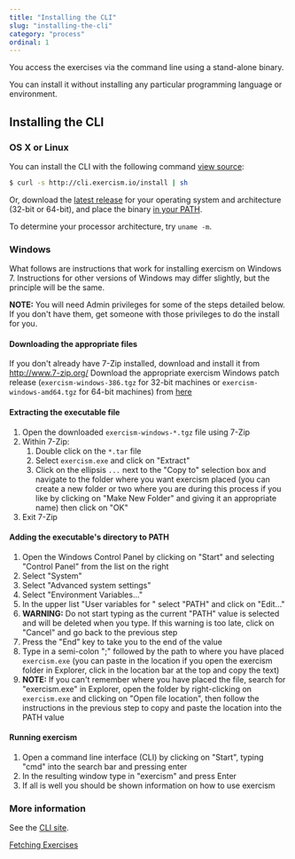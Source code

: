 ```yaml
---
title: "Installing the CLI"
slug: "installing-the-cli"
category: "process"
ordinal: 1
---
```


You access the exercises via the command line using a stand-alone binary.

You can install it without installing any particular programming language or environment.

## Installing the CLI

### OS X or Linux

You can install the CLI with the following command [view source](http://cli.exercism.io/install):

```bash
$ curl -s http://cli.exercism.io/install | sh
```

Or, download the [latest release](http://github.com/exercism/cli/releases/latest) for your operating system and architecture (32-bit or 64-bit), and place the binary [in your PATH](/understanding-path.html).

To determine your processor architecture, try `uname -m`.

### Windows

What follows are instructions that work for installing exercism on Windows 7. Instructions for other versions of Windows may differ slightly, but the principle will be the same.

**NOTE:** You will need Admin privileges for some of the steps detailed below. If you don't have them, get someone with those privileges to do the install for you.

#### Downloading the appropriate files
If you don't already have 7-Zip installed, download and install it from http://www.7-zip.org/
Download the appropriate exercism Windows patch release (`exercism-windows-386.tgz` for 32-bit machines or `exercism-windows-amd64.tgz` for 64-bit machines) from [here](https://github.com/exercism/cli/releases/latest)

#### Extracting the executable file
1. Open the downloaded `exercism-windows-*.tgz` file using 7-Zip
1. Within 7-Zip:
	1. Double click on the `*.tar` file
	1. Select `exercism.exe` and click on "Extract"
	1. Click on the ellipsis `...` next to the "Copy to" selection box and navigate to the folder where you want exercism placed (you can create a new folder or two where you are during this process if you like by clicking on "Make New Folder" and giving it an appropriate name) then click on "OK"
1. Exit 7-Zip

#### Adding the executable's directory to PATH
1. Open the Windows Control Panel by clicking on "Start" and selecting "Control Panel" from the list on the right
1. Select "System"
1. Select "Advanced system settings"
1. Select "Environment Variables..."
1. In the upper list "User variables for <your username>" select "PATH" and click on "Edit..."
1. **WARNING:** Do not start typing as the current "PATH" value is selected and will be deleted when you type. If this warning is too late, click on "Cancel" and go back to the previous step
1. Press the "End" key to take you to the end of the value
1. Type in a semi-colon ";" followed by the path to where you have placed `exercism.exe` (you can paste in the location if you open the exercism folder in Explorer, click in the location bar at the top and copy the text)
1. **NOTE:** If you can't remember where you have placed the file, search for "exercism.exe" in Explorer, open the folder by right-clicking on `exercism.exe` and clicking on "Open file location", then follow the instructions in the previous step to copy and paste the location into the PATH value

#### Running exercism
1. Open a command line interface (CLI) by clicking on "Start", typing "cmd" into the search bar and pressing enter
1. In the resulting window type in "exercism" and press Enter
1. If all is well you should be shown information on how to use exercism

### More information
See the [CLI site](http://cli.exercism.io/).


<a class="secondary-button" href="fetching-exercises.html">Fetching Exercises</a>
